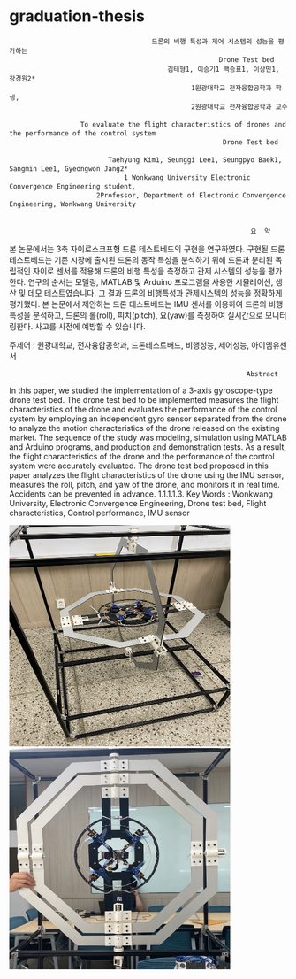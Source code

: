 # graduation-thesis


                                        드론의 비행 특성과 제어 시스템의 성능을 평가하는
                                                         Drone Test bed
                                            김태형1, 이승기1 백승표1, 이상민1, 장경원2*
                                                  1원광대학교 전자융합공학과 학생,
                                                  2원광대학교 전자융합공학과 교수 
       
                      To evaluate the flight characteristics of drones and the performance of the control system 
                                                          Drone Test bed 

                             Taehyung Kim1, Seunggi Lee1, Seungpyo Baek1, Sangmin Lee1, Gyeongwon Jang2*
                                 1 Wonkwang University Electronic Convergence Engineering student,
                          2Professor, Department of Electronic Convergence Engineering, Wonkwang University


                                                                 요  약
  본 논문에서는 3축 자이로스코프형 드론 테스트베드의 구현을 연구하였다. 구현될 드론 테스트베드는 기존 시장에 출시된 드론의 동작 특성을 분석하기 위해 드론과 분리된 독립적인 자이로 센서를 적용해 드론의 비행 특성을 측정하고 관제 시스템의 성능을 평가한다. 연구의 순서는 모델링, MATLAB 및 Arduino 프로그램을 사용한 시뮬레이션, 생산 및 데모 테스트였습니다. 그 결과 드론의 비행특성과 관제시스템의 성능을 정확하게 평가했다. 본 논문에서 제안하는 드론 테스트베드는 IMU 센서를 이용하여 드론의 비행 특성을 분석하고, 드론의 롤(roll), 피치(pitch), 요(yaw)를 측정하여 실시간으로 모니터링한다. 사고를 사전에 예방할 수 있습니다.

주제어 : 원광대학교, 전자융합공학과, 드론테스트배드, 비행성능, 제어성능, 아이엠유센서


                                                                Abstract 
 In this paper, we studied the implementation of a 3-axis gyroscope-type drone test bed. The drone test bed to be implemented measures the flight characteristics of the drone and evaluates the performance of the control system by employing an independent gyro sensor separated from the drone to analyze the motion characteristics of the drone released on the existing market. The sequence of the study was modeling, simulation using MATLAB and Arduino programs, and production and demonstration tests. As a result, the flight characteristics of the drone and the performance of the control system were accurately evaluated. The drone test bed proposed in this paper analyzes the flight characteristics of the drone using the IMU sensor, measures the roll, pitch, and yaw of the drone, and monitors it in real time. Accidents can be prevented in advance.
1.1.1.1.3. Key Words : Wonkwang University, Electronic Convergence Engineering, Drone test bed, Flight characteristics, Control performance, IMU sensor

       
              

 <img src="https://github.com/kim6419/graduation-thesis/blob/master/%EC%B5%9C%EC%A2%85%20%EC%82%AC%EC%A7%84.jpg"  width="400" height="400">

<img src="https://github.com/kim6419/graduation-thesis/blob/master/%EC%B5%9C%EC%A2%85%EC%99%84%EC%84%B1%202.jpg"  width="400" height="400">

